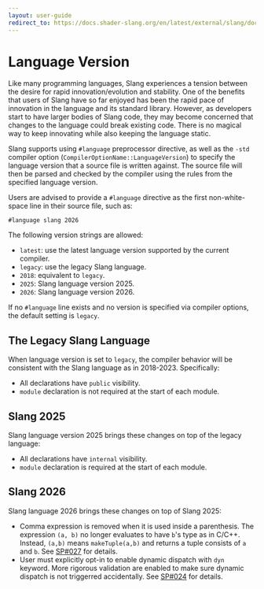 ```yaml
---
layout: user-guide
redirect_to: https://docs.shader-slang.org/en/latest/external/slang/docs/user-guide/11-language-version.html
---
```


# Language Version

Like many programming languages, Slang experiences a tension between the desire for rapid innovation/evolution and stability. One of the benefits that users of Slang have so far enjoyed has been the rapid pace of innovation in the language and its standard library. However, as developers start to have larger bodies of Slang code, they may become concerned that changes to the language could break existing code. There is no magical way to keep innovating while also keeping the language static.

Slang supports using `#language` preprocessor directive, as well as the `-std` compiler option (`CompilerOptionName::LanguageVersion`) to specify the language version that a source file is written against. The source file will then be parsed and checked by the compiler using the rules from the specified language version.

Users are advised to provide a `#language` directive as the first non-white-space line in their source file, such as:

```
#language slang 2026
```

The following version strings are allowed:
- `latest`: use the latest language version supported by the current compiler.
- `legacy`: use the legacy Slang language.
- `2018`: equivalent to `legacy`.
- `2025`: Slang language version 2025.
- `2026`: Slang language version 2026.

If no `#language` line exists and no version is specified via compiler options, the default setting is `legacy`.

## The Legacy Slang Language

When language version is set to `legacy`, the compiler behavior will be consistent with the Slang language as in 2018-2023. Specifically:

- All declarations have `public` visibility.
- `module` declaration is not required at the start of each module.

## Slang 2025

Slang language version 2025 brings these changes on top of the legacy language:

- All declarations have `internal` visibility.
- `module` declaration is required at the start of each module.

## Slang 2026

Slang language 2026 brings these changes on top of Slang 2025:

- Comma expression is removed when it is used inside a parenthesis. The expression `(a, b)` no longer evaluates to have `b`'s type as in C/C++. Instead, `(a,b)` means `makeTuple(a,b)` and returns a tuple consists of `a` and `b`. See [SP#027](https://github.com/shader-slang/spec/blob/main/proposals/027-tuple-syntax.md) for details.
- User must explicitly opt-in to enable dynamic dispatch with `dyn` keyword. More rigorous validation are enabled to make sure dynamic dispatch is not triggerred accidentally. See [SP#024](https://github.com/shader-slang/spec/blob/main/proposals/024-any-dyn-types.md) for details.
